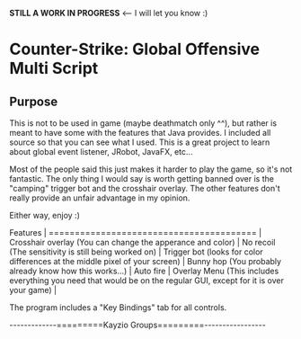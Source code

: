 **STILL A WORK IN PROGRESS** <-- I will let you know :)

Counter-Strike: Global Offensive Multi Script
=============================================================

Purpose
-------------------------------------------------------------
This is not to be used in game (maybe deathmatch only ^^), but
rather is meant to have some with the features that Java provides.
I included all source so that you can see what I used. This is a great
project to learn about global event listener, JRobot, JavaFX, etc...

Most of the people said this just makes it harder to play the game, so
it's not fantastic. The only thing I would say is worth getting banned over
is the "camping" trigger bot and the crosshair overlay. The other features
don't really provide an unfair advantage in my opinion.

Either way, enjoy :)

Features                                                                                                             |
========================================                                                                             |
Crosshair overlay (You can change the apperance and color)	                                                         |
No recoil (The sensitivity is still being worked on)                                                                 |
Trigger bot (looks for color differences at the middle pixel of your screen)                                         |
Bunny hop (You probably already know how this works...)                                                              |
Auto fire                                                                                                            |
Overlay Menu (This includes everything you need that would be on the regular GUI, except for it is over your game)   |

The program includes a "Key Bindings" tab for all controls.


-------------=========Kayzio Groups=========-----------------
